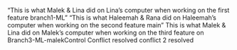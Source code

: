  “This is what Malek & Lina did on Lina’s computer when working on the first feature branch1-ML”
 “This is what Haleemah & Rana did on Haleemah’s computer when working on the second feature main”
This is what Malek & Lina did on Malek’s computer when working on the third feature on Branch3-ML-malekControl
Conflict resolved 
conflict 2 resolved
